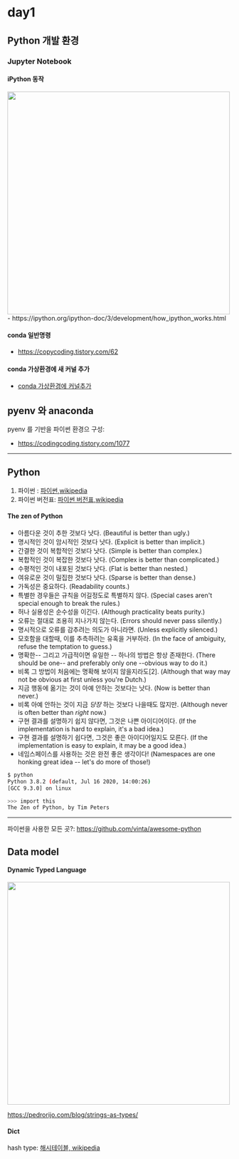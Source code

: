 # day1

## Python 개발 환경


### Jupyter Notebook

#### iPython 동작

<img src='https://ipython.org/ipython-doc/3/_images/notebook_components.png' width='500'>
- https://ipython.org/ipython-doc/3/development/how_ipython_works.html


#### conda 일반명령

 - https://copycoding.tistory.com/62
 

#### conda 가상환경에 새 커널 추가

 - [conda 가상환경에 커널추가](https://medium.com/@5eo1ab/jupyter-notebook%EC%97%90-%EA%B0%80%EC%83%81%ED%99%98%EA%B2%BD-kernel-%EC%B6%94%EA%B0%80%ED%95%98%EA%B8%B0-ed5261a7e0e6)

## pyenv 와 anaconda

pyenv 를 기반을 파이썬 환경으 구성:
 - https://codingcoding.tistory.com/1077


---
## Python

1. 파이썬 : [파이썬,wikipedia](https://ko.wikipedia.org/wiki/파이썬)
2. 파이썬 버전표: [파이썬 버전표,wikipedia ](https://ko.wikipedia.org/wiki/파이썬의_역사#버전_표)

#### The zen of Python

- 아름다운 것이 추한 것보다 낫다. (Beautiful is better than ugly.)
- 명시적인 것이 암시적인 것보다 낫다. (Explicit is better than implicit.)
- 간결한 것이 복합적인 것보다 낫다. (Simple is better than complex.)
- 복합적인 것이 복잡한 것보다 낫다. (Complex is better than complicated.)
- 수평적인 것이 내포된 것보다 낫다. (Flat is better than nested.)
- 여유로운 것이 밀집한 것보다 낫다. (Sparse is better than dense.)
- 가독성은 중요하다. (Readability counts.)
- 특별한 경우들은 규칙을 어길정도로 특별하지 않다. (Special cases aren't special enough to break the rules.)
- 허나 실용성은 순수성을 이긴다. (Although practicality beats purity.)
- 오류는 절대로 조용히 지나가지 않는다. (Errors should never pass silently.)
- 명시적으로 오류를 감추려는 의도가 아니라면. (Unless explicitly silenced.)
- 모호함을 대할때, 이를 추측하려는 유혹을 거부하라. (In the face of ambiguity, refuse the temptation to guess.)
- 명확한-- 그리고 가급적이면 유일한 -- 하나의 방법은 항상 존재한다. (There should be one-- and preferably only one --obvious way to do it.)
- 비록 그 방법이 처음에는 명확해 보이지 않을지라도[2]. (Although that way may not be obvious at first unless you're Dutch.)
- 지금 행동에 옮기는 것이 아예 안하는 것보다는 낫다. (Now is better than never.)
- 비록 아예 안하는 것이 지금 *당장* 하는 것보다 나을때도 많지만. (Although never is often better than *right* now.)
- 구현 결과를 설명하기 쉽지 않다면, 그것은 나쁜 아이디어이다. (If the implementation is hard to explain, it's a bad idea.)
- 구현 결과를 설명하기 쉽다면, 그것은 좋은 아이디어일지도 모른다. (If the implementation is easy to explain, it may be a good idea.)
- 네임스페이스를 사용하는 것은 완전 좋은 생각이다! (Namespaces are one honking great idea -- let's do more of those!)


```sh
$ python
Python 3.8.2 (default, Jul 16 2020, 14:00:26) 
[GCC 9.3.0] on linux

>>> import this
The Zen of Python, by Tim Peters
```


---
파이썬을 사용한 모든 곳?: https://github.com/vinta/awesome-python


## Data model

#### Dynamic Typed Language

<img src='https://pedrorijo.com/assets/img/static-dynamic-languages.png' width='500'>

https://pedrorijo.com/blog/strings-as-types/




#### Dict

hash type: [해시테이블, wikipedia](https://ko.wikipedia.org/wiki/해시_테이블)
